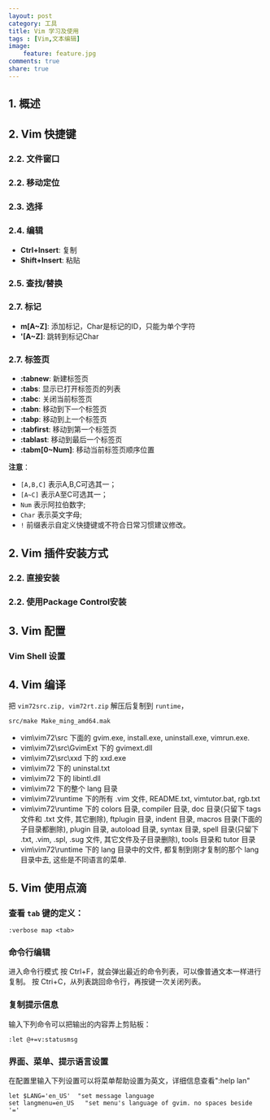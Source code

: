 ```yaml
---
layout: post
category: 工具
title: Vim 学习及使用
tags : [Vim,文本编辑]
image:
    feature: feature.jpg
comments: true
share: true
---
```


## 1. 概述

## 2. Vim 快捷键

### 2.2. 文件窗口


### 2.2. 移动定位


### 2.3. 选择


### 2.4. 编辑

* **Ctrl+Insert**: 复制
* **Shift+Insert**: 粘贴

### 2.5. 查找/替换


### 2.7. 标记

* **m[A~Z]**: 添加标记，Char是标记的ID，只能为单个字符
* **'[A~Z]**: 跳转到标记Char

### 2.7. 标签页

* **:tabnew**: 新建标签页
* **:tabs**: 显示已打开标签页的列表
* **:tabc**: 关闭当前标签页
* **:tabn**: 移动到下一个标签页
* **:tabp**: 移动到上一个标签页
* **:tabfirst**: 移动到第一个标签页
* **:tablast**: 移动到最后一个标签页
* **:tabm[0~Num]**: 移动当前标签页顺序位置

**注意**：

* `[A,B,C]` 表示A,B,C可选其一；
* `[A~C]` 表示A至C可选其一；
* `Num` 表示阿拉伯数字;
* `Char` 表示英文字母;
* `!` 前缀表示自定义快捷键或不符合日常习惯建议修改。

## 2. Vim 插件安装方式

### 2.2. 直接安装


### 2.2. 使用Package Control安装


## 3. Vim 配置

### Vim Shell 设置

## 4. Vim 编译

把 `vim72src.zip, vim72rt.zip` 解压后复制到 `runtime`，

```bash
src/make Make_ming_amd64.mak
```

* vim\vim72\src 下面的 gvim.exe, install.exe, uninstall.exe, vimrun.exe.
* vim\vim72\src\GvimExt 下的 gvimext.dll
* vim\vim72\src\xxd 下的 xxd.exe
* vim\vim72 下的 uninstal.txt
* vim\vim72 下的 libintl.dll
* vim\vim72 下的整个 lang 目录
* vim\vim72\runtime 下的所有 .vim 文件, README.txt, vimtutor.bat, rgb.txt
* vim\vim72\runtime 下的 colors 目录, compiler 目录, doc 目录(只留下 tags 文件和 .txt 文件, 其它删除), ftplugin 目录, indent 目录, macros 目录(下面的子目录都删除), plugin 目录, autoload 目录, syntax 目录, spell 目录(只留下 .txt, .vim, .spl, .sug 文件, 其它文件及子目录删除), tools 目录和 tutor 目录
* vim\vim72\runtime 下的 lang 目录中的文件, 都复制到刚才复制的那个 lang 目录中去, 这些是不同语言的菜单.

## 5. Vim 使用点滴

### 查看 `tab` 键的定义：

```
:verbose map <tab>
```

### 命令行编辑

进入命令行模式
按 Ctrl+F，就会弹出最近的命令列表，可以像普通文本一样进行复制。
按 Ctri+C，从列表跳回命令行，再按键一次关闭列表。

### 复制提示信息

输入下列命令可以把输出的内容弄上剪贴板：

```
:let @+=v:statusmsg
```

### 界面、菜单、提示语言设置

在配置里输入下列设置可以将菜单帮助设置为英文，详细信息查看":help lan"

```
let $LANG='en_US'  "set message language
set langmenu=en_US   "set menu's language of gvim. no spaces beside '='
```
